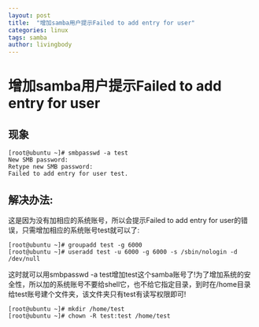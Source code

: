 ```yaml
---
layout: post
title:  "增加samba用户提示Failed to add entry for user"
categories: linux
tags: samba
author: livingbody
---
```








# 增加samba用户提示Failed to add entry for user



## 现象

```shell
[root@ubuntu ~]# smbpasswd -a test
New SMB password:
Retype new SMB password:
Failed to add entry for user test.
```



## 解决办法:

这是因为没有加相应的系统账号，所以会提示Failed to add entry for user的错误，只需增加相应的系统账号test就可以了:

```shell
[root@ubuntu ~]# groupadd test -g 6000
[root@ubuntu ~]# useradd test -u 6000 -g 6000 -s /sbin/nologin -d /dev/null
```

这时就可以用smbpasswd -a test增加test这个samba账号了!为了增加系统的安全性，所以加的系统账号不要给shell它，也不给它指定目录，到时在/home目录给test账号建个文件夹，该文件夹只有test有读写权限即可!

```shell
[root@ubuntu ~]# mkdir /home/test
[root@ubuntu ~]# chown -R test:test /home/test
```



